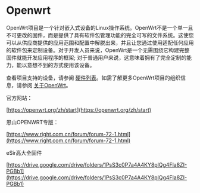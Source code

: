 # Openwrt

OpenWrt项目是一个针对嵌入式设备的Linux操作系统。OpenWrt不是一个单一且不可更改的固件，而是提供了具有软件包管理功能的完全可写的文件系统。这使您可以从供应商提供的应用范围和配置中解脱出来，并且让您通过使用适配任何应用的软件包来定制设备。对于开发人员来说，OpenWrt是一个无需围绕它构建完整固件就能开发应用程序的框架; 对于普通用户来说，这意味着拥有了完全定制的能力，能以意想不到的方式使用该设备。

查看项目支持的设备，请参阅 [硬件列表](https://openwrt.org/zh/toh/start "zh:toh:start")。如需了解更多OpenWrt项目的组织信息，请参阅 [关于OpenWrt](https://openwrt.org/zh/about "zh:about")。

官方网站：

[https://openwrt.org/zh/start](https://openwrt.org/zh/start)

恩山OPENWRT专版：

[https://www.right.com.cn/forum/forum-72-1.html](https://www.right.com.cn/forum/forum-72-1.html)

eSir高大全固件

[https://drive.google.com/drive/folders/1PsS3c0P7a4A4KY8plQg4Fla8ZI-PGBb1](https://drive.google.com/drive/folders/1PsS3c0P7a4A4KY8plQg4Fla8ZI-PGBb1)
